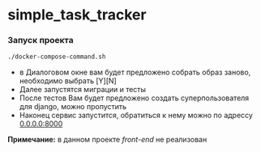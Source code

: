 # simple_task_tracker
### Запуск проекта
```bash
./docker-compose-command.sh
```

- в Диалоговом окне вам будет предложено собрать образ заново, необходимо выбрать [Y][N]
- Далее запустятся миграции и тесты
- После тестов Вам будет предложено создать суперпользователя для django, можно пропустить
- Наконец сервис запустится, обратиться к нему можно по адрессу [0.0.0.0:8000](http://0.0.0.0:8000)

**Примечание:** в данном проекте _front-end_ не реализован